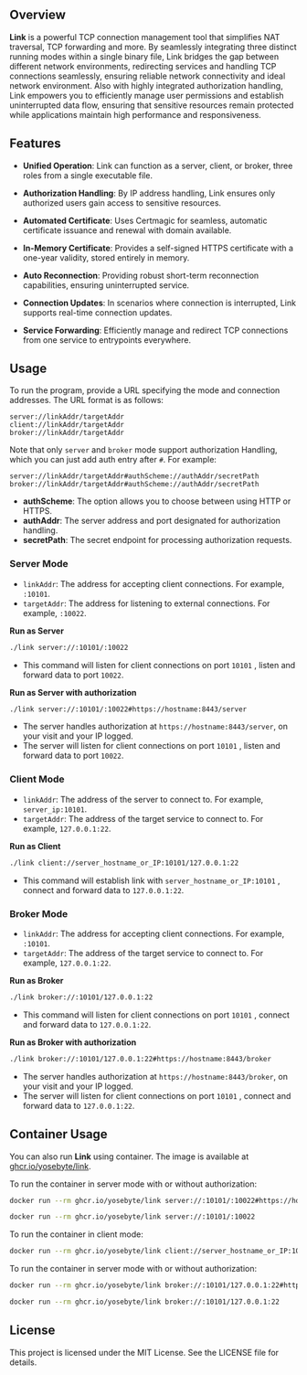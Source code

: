 ## Overview

**Link** is a powerful TCP connection management tool that simplifies NAT traversal, TCP forwarding and more. By seamlessly integrating three distinct running modes within a single binary file, Link bridges the gap between different network environments, redirecting services and handling TCP connections seamlessly, ensuring reliable network connectivity and ideal network environment. Also with highly integrated authorization handling, Link empowers you to efficiently manage user permissions and establish uninterrupted data flow, ensuring that sensitive resources remain protected while applications maintain high performance and responsiveness.

## Features

- **Unified Operation**: Link can function as a server, client, or broker, three roles from a single executable file.

- **Authorization Handling**: By IP address handling, Link ensures only authorized users gain access to sensitive resources.

- **Automated Certificate**: Uses Certmagic for seamless, automatic certificate issuance and renewal with domain available.

- **In-Memory Certificate**: Provides a self-signed HTTPS certificate with a one-year validity, stored entirely in memory.

- **Auto Reconnection**: Providing robust short-term reconnection capabilities, ensuring uninterrupted service.

- **Connection Updates**: In scenarios where connection is interrupted, Link supports real-time connection updates.

- **Service Forwarding**: Efficiently manage and redirect TCP connections from one service to entrypoints everywhere.

## Usage

To run the program, provide a URL specifying the mode and connection addresses. The URL format is as follows:

```
server://linkAddr/targetAddr
client://linkAddr/targetAddr
broker://linkAddr/targetAddr
```

Note that only `server` and  `broker` mode support authorization Handling, which you can just add auth entry after `#`. For example:

```
server://linkAddr/targetAddr#authScheme://authAddr/secretPath
broker://linkAddr/targetAddr#authScheme://authAddr/secretPath
```

- **authScheme**: The option allows you to choose between using HTTP or HTTPS.
- **authAddr**: The server address and port designated for authorization handling.
- **secretPath**: The secret endpoint for processing authorization requests.

### Server Mode

- `linkAddr`: The address for accepting client connections. For example, `:10101`.
- `targetAddr`: The address for listening to external connections. For example, `:10022`.

**Run as Server**

```bash
./link server://:10101/:10022
```

- This command will listen for client connections on port `10101` , listen and forward data to port `10022`.

**Run as Server with authorization**

```bash
./link server://:10101/:10022#https://hostname:8443/server
```

- The server handles authorization at `https://hostname:8443/server`, on your visit and your IP logged.
- The server will listen for client connections on port `10101` , listen and forward data to port `10022`.

### Client Mode

- `linkAddr`: The address of the server to connect to. For example, `server_ip:10101`.
- `targetAddr`: The address of the target service to connect to. For example, `127.0.0.1:22`.

**Run as Client**

```bash
./link client://server_hostname_or_IP:10101/127.0.0.1:22
```

- This command will establish link with `server_hostname_or_IP:10101` , connect and forward data to `127.0.0.1:22`.

### Broker Mode

- `linkAddr`: The address for accepting client connections. For example, `:10101`.
- `targetAddr`: The address of the target service to connect to. For example, `127.0.0.1:22`.

**Run as Broker**

```bash
./link broker://:10101/127.0.0.1:22
```

- This command will listen for client connections on port `10101` , connect and forward data to `127.0.0.1:22`.

**Run as Broker with authorization**

```bash
./link broker://:10101/127.0.0.1:22#https://hostname:8443/broker
```

- The server handles authorization at `https://hostname:8443/broker`, on your visit and your IP logged.
- The server will listen for client connections on port `10101` , connect and forward data to `127.0.0.1:22`.

## Container Usage

You can also run **Link** using container. The image is available at [ghcr.io/yosebyte/link](https://ghcr.io/yosebyte/link).

To run the container in server mode with or without authorization:

```bash
docker run --rm ghcr.io/yosebyte/link server://:10101/:10022#https://hostname:8443/server
```

```bash
docker run --rm ghcr.io/yosebyte/link server://:10101/:10022
```

To run the container in client mode:

```bash
docker run --rm ghcr.io/yosebyte/link client://server_hostname_or_IP:10101/127.0.0.1:22
```

To run the container in server mode with or without authorization:

```bash
docker run --rm ghcr.io/yosebyte/link broker://:10101/127.0.0.1:22#https://hostname:8443/broker
```

```bash
docker run --rm ghcr.io/yosebyte/link broker://:10101/127.0.0.1:22
```

## License

This project is licensed under the MIT License. See the LICENSE file for details.
